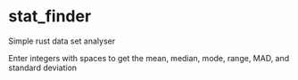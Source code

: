 # stat_finder
Simple rust data set analyser

Enter integers with spaces to get the mean, median, mode, range, MAD, and standard deviation

